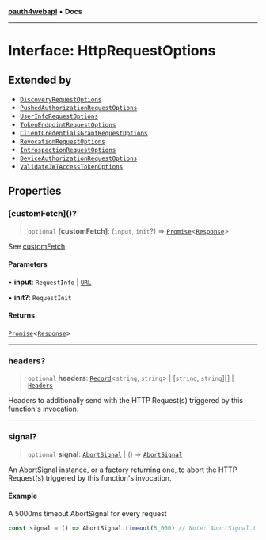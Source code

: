 [**oauth4webapi**](../README.md) • **Docs**

***

# Interface: HttpRequestOptions

## Extended by

- [`DiscoveryRequestOptions`](DiscoveryRequestOptions.md)
- [`PushedAuthorizationRequestOptions`](PushedAuthorizationRequestOptions.md)
- [`UserInfoRequestOptions`](UserInfoRequestOptions.md)
- [`TokenEndpointRequestOptions`](TokenEndpointRequestOptions.md)
- [`ClientCredentialsGrantRequestOptions`](ClientCredentialsGrantRequestOptions.md)
- [`RevocationRequestOptions`](RevocationRequestOptions.md)
- [`IntrospectionRequestOptions`](IntrospectionRequestOptions.md)
- [`DeviceAuthorizationRequestOptions`](DeviceAuthorizationRequestOptions.md)
- [`ValidateJWTAccessTokenOptions`](ValidateJWTAccessTokenOptions.md)

## Properties

### \[customFetch\]()?

> `optional` **\[customFetch\]**: (`input`, `init`?) => [`Promise`](https://developer.mozilla.org/docs/Web/JavaScript/Reference/Global_Objects/Promise)\<[`Response`](https://developer.mozilla.org/docs/Web/API/Response)\>

See [customFetch](../variables/customFetch.md).

#### Parameters

• **input**: `RequestInfo` \| [`URL`](https://developer.mozilla.org/docs/Web/API/URL)

• **init?**: `RequestInit`

#### Returns

[`Promise`](https://developer.mozilla.org/docs/Web/JavaScript/Reference/Global_Objects/Promise)\<[`Response`](https://developer.mozilla.org/docs/Web/API/Response)\>

***

### headers?

> `optional` **headers**: [`Record`](https://www.typescriptlang.org/docs/handbook/utility-types.html#recordkeys-type)\<`string`, `string`\> \| [`string`, `string`][] \| [`Headers`](https://developer.mozilla.org/docs/Web/API/Headers)

Headers to additionally send with the HTTP Request(s) triggered by this function's invocation.

***

### signal?

> `optional` **signal**: [`AbortSignal`](https://developer.mozilla.org/docs/Web/API/AbortSignal) \| () => [`AbortSignal`](https://developer.mozilla.org/docs/Web/API/AbortSignal)

An AbortSignal instance, or a factory returning one, to abort the HTTP Request(s) triggered by
this function's invocation.

#### Example

A 5000ms timeout AbortSignal for every request

```js
const signal = () => AbortSignal.timeout(5_000) // Note: AbortSignal.timeout may not yet be available in all runtimes.
```
